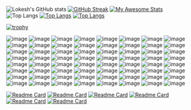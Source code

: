 
![Lokesh's GitHub stats](https://github-readme-stats.vercel.app/api?username=lokeshsixberries&theme=dark&show_icons=true)
[![GitHub Streak](https://streak-stats.demolab.com/?user=lokeshsixberries&theme=dark)](https://git.io/streak-stats)
[![My Awesome Stats](https://awesome-github-stats.azurewebsites.net/user-stats/lokeshsixberries?cardType=level-alternate&theme=github-dark&preferLogin=false)](https://git.io/awesome-stats-card)
![Top Langs](https://github-readme-stats.vercel.app/api/top-langs/?username=lokeshsixberries&theme=dark&layout=donut&hide_progress=true&langs_count=14)
[![Top Langs](https://github-readme-stats.vercel.app/api/top-langs/?username=lokeshsixberries&theme=dark&layout=pie&langs_count=14)](https://github.com/lokeshsixberries/Slack-Bot-With-BambooHr)
[![Top Langs](https://github-readme-stats.vercel.app/api/top-langs/?username=lokeshsixberries&theme=dark&layout=donut-vertical&langs_count=14)](https://github.com/anuraghazra/Slack-Bot-With-BambooHr)

[![trophy](https://github-profile-trophy.vercel.app/?username=lokeshsixberries&theme=onedark)](https://github.com/ryo-ma/github-profile-trophy)

![image](https://img.shields.io/badge/HTML5-E34F26?style=for-the-badge&logo=html5&logoColor=black)
![image](https://img.shields.io/badge/CSS3-1572B6?style=for-the-badge&logo=css3&logoColor=white)
![image](https://img.shields.io/badge/JavaScript-323330?style=for-the-badge&logo=javascript&logoColor=F7DF1E)
![image](https://img.shields.io/badge/TypeScript-007ACC?style=for-the-badge&logo=typescript&logoColor=white)
![image](https://img.shields.io/badge/Bootstrap-563D7C?style=for-the-badge&logo=bootstrap&logoColor=white)
![image](https://img.shields.io/badge/next%20js-000000?style=for-the-badge&logo=nextdotjs&logoColor=white)
![image](https://img.shields.io/badge/Apollo%20GraphQL-311C87?&style=for-the-badge&logo=Apollo%20GraphQL&logoColor=white)
![image](https://img.shields.io/badge/Material%20UI-007FFF?style=for-the-badge&logo=mui&logoColor=white)
![image](https://img.shields.io/badge/Chakra--UI-319795?style=for-the-badge&logo=chakra-ui&logoColor=white)
![image](https://img.shields.io/badge/Node%20js-339933?style=for-the-badge&logo=nodedotjs&logoColor=white)
![image](https://img.shields.io/badge/Express%20js-000000?style=for-the-badge&logo=express&logoColor=white)
![image](https://img.shields.io/badge/MongoDB-4EA94B?style=for-the-badge&logo=mongodb&logoColor=white)
![image](https://img.shields.io/badge/JWT-000000?style=for-the-badge&logo=JSON%20web%20tokens&logoColor=white)
![image](https://img.shields.io/badge/Redux-593D88?style=for-the-badge&logo=redux&logoColor=white)
![image](https://img.shields.io/badge/Stripe-626CD9?style=for-the-badge&logo=Stripe&logoColor=white)
![image](https://img.shields.io/badge/React_Native-20232A?style=for-the-badge&logo=react&logoColor=61DAFB)
![image](https://img.shields.io/badge/Linux-FCC624?style=for-the-badge&logo=linux&logoColor=black)
![image](https://img.shields.io/badge/Docker-2CA5E0?style=for-the-badge&logo=docker&logoColor=white)
![image](https://img.shields.io/badge/Python-FFD43B?style=for-the-badge&logo=python&logoColor=blue)
![image](https://img.shields.io/badge/Pug-E3C29B?style=for-the-badge&logo=pug&logoColor=black)
![image](https://img.shields.io/badge/prettier-1A2C34?style=for-the-badge&logo=prettier&logoColor=F7BA3E)
![image](https://img.shields.io/badge/stylelint-000?style=for-the-badge&logo=stylelint&logoColor=white)
![image](https://img.shields.io/badge/eslint-3A33D1?style=for-the-badge&logo=eslint&logoColor=white)
![image](https://img.shields.io/badge/Jira-0052CC?style=for-the-badge&logo=Jira&logoColor=white)
![image](https://img.shields.io/badge/Postman-FF6C37?style=for-the-badge&logo=Postman&logoColor=white)
![image](https://img.shields.io/badge/npm-CB3837?style=for-the-badge&logo=npm&logoColor=white)
![image](https://img.shields.io/badge/Nginx-009639?style=for-the-badge&logo=nginx&logoColor=white)
![image](https://img.shields.io/badge/Mocha-8D6748?style=for-the-badge&logo=Mocha&logoColor=white)
![image](https://img.shields.io/badge/Lodash-3492FF?style=for-the-badge&logo=lodash&logoColor=white)
![image](https://img.shields.io/badge/Jest-C21325?style=for-the-badge&logo=jest&logoColor=whitek)
![image](https://img.shields.io/badge/GraphQl-E10098?style=for-the-badge&logo=graphql&logoColor=white)
![image](https://img.shields.io/badge/GitHub%20Pages-222222?style=for-the-badge&logo=GitHub%20Pages&logoColor=white)
![image](https://img.shields.io/badge/firebase-ffca28?style=for-the-badge&logo=firebase&logoColor=black)
![image](https://img.shields.io/badge/Expo-1B1F23?style=for-the-badge&logo=expo&logoColor=white)
![image](https://img.shields.io/badge/Chart%20js-FF6384?style=for-the-badge&logo=chartdotjs&logoColor=white)
![image](https://img.shields.io/badge/axios-671ddf?&style=for-the-badge&logo=axios&logoColor=white)
![image](https://img.shields.io/badge/Figma-F24E1E?style=for-the-badge&logo=figma&logoColor=white)
![image](https://img.shields.io/badge/Dribbble-EA4C89?style=for-the-badge&logo=dribbble&logoColor=white)
![image](https://img.shields.io/badge/Adobe%20XD-470137?style=for-the-badge&logo=Adobe%20XD&logoColor=#FF61F6)
![image](https://img.shields.io/badge/Render-46E3B7?style=for-the-badge&logo=render&logoColor=white)
![image](https://img.shields.io/badge/Netlify-00C7B7?style=for-the-badge&logo=netlify&logoColor=white)
![image](https://img.shields.io/badge/Vercel-000000?style=for-the-badge&logo=vercel&logoColor=white)
![image](https://img.shields.io/badge/Amazon_AWS-FF9900?style=for-the-badge&logo=amazonaws&logoColor=white)
![image](https://img.shields.io/badge/github%20copilot-000000?style=for-the-badge&logo=githubcopilot&logoColor=white)
![image](https://img.shields.io/badge/ChatGPT-74aa9c?style=for-the-badge&logo=openai&logoColor=white)
![image](https://img.shields.io/badge/VSCode-0078D4?style=for-the-badge&logo=visual%20studio%20code&logoColor=white)
![image](https://img.shields.io/badge/Atom-66595C?style=for-the-badge&logo=Atom&logoColor=white)
![image](https://img.shields.io/badge/Codesandbox-000000?style=for-the-badge&logo=CodeSandbox&logoColor=white)
![image](https://img.shields.io/badge/sublime_text-%23575757.svg?&style=for-the-badge&logo=sublime-text&logoColor=important)
![image](https://img.shields.io/badge/VSCode-0078D4?style=for-the-badge&logo=visual%20studio%20code&logoColor=white)
![image](https://img.shields.io/badge/C-00599C?style=for-the-badge&logo=c&logoColor=white)
![image](https://img.shields.io/badge/C%2B%2B-00599C?style=for-the-badge&logo=c%2B%2B&logoColor=white)
![image](https://img.shields.io/badge/json-5E5C5C?style=for-the-badge&logo=json&logoColor=white)
![image](https://img.shields.io/badge/Kali_Linux-557C94?style=for-the-badge&logo=kali-linux&logoColor=white)
![image](https://img.shields.io/badge/mac%20os-000000?style=for-the-badge&logo=apple&logoColor=white)
![image](https://img.shields.io/badge/Ubuntu-E95420?style=for-the-badge&logo=ubuntu&logoColor=white)
![image](https://img.shields.io/badge/Windows_11-0078d4?style=for-the-badge&logo=windows-11&logoColor=white)
![image](https://img.shields.io/badge/GitHub-100000?style=for-the-badge&logo=github&logoColor=white)
![image](https://img.shields.io/badge/Slack-4A154B?style=for-the-badge&logo=slack&logoColor=white)
![image](https://img.shields.io/badge/Lighthouse-F44B21?style=for-the-badge&logo=Lighthouse&logoColor=white)
![image](https://img.shields.io/badge/NewRelic-1CE783?style=for-the-badge&logo=newrelic&logoColor=white)
![image](https://img.shields.io/badge/GIT-E44C30?style=for-the-badge&logo=git&logoColor=white)
![image](https://img.shields.io/badge/DATADOG-632CA6?style=for-the-badge&logo=datadog&logoColor=white)
![image](https://img.shields.io/badge/Razorpay-02042B?style=for-the-badge&logo=razorpay&logoColor=3395FF)


[![Readme Card](https://github-readme-stats.vercel.app/api/pin/?username=lokeshsixberries&theme=dark&repo=Growth)](https://github.com/lokeshsixberries/Growth)
[![Readme Card](https://github-readme-stats.vercel.app/api/pin/?username=lokeshsixberries&theme=dark&repo=Slack-Bot-With-BambooHr)](https://github.com/lokeshsixberries/Slack-Bot-With-BambooHr)
[![Readme Card](https://github-readme-stats.vercel.app/api/pin/?username=lokeshsixberries&theme=dark&repo=Youtube-Downloader)](https://github.com/lokeshsixberries/Youtube-Downloader)
[![Readme Card](https://github-readme-stats.vercel.app/api/pin/?username=lokeshsixberries&theme=dark&repo=PWA-Next-Appp)](https://github.com/lokeshsixberries/PWA-Next-Appp)
[![Readme Card](https://github-readme-stats.vercel.app/api/pin/?username=lokeshsixberries&theme=dark&repo=Google-Analysics-v4)](https://github.com/lokeshsixberries/Google-Analysics-v4)
[![Readme Card](https://github-readme-stats.vercel.app/api/pin/?username=lokeshsixberries&theme=dark&repo=Resume-Builder)](https://github.com/lokeshsixberries/Resume-Builder)
